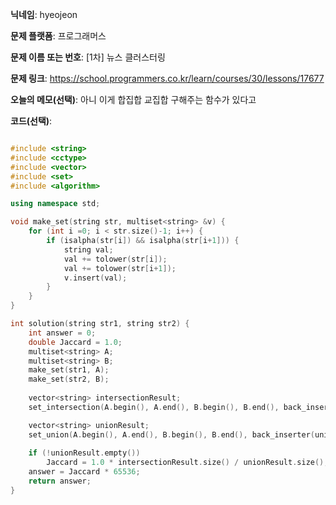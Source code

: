 **닉네임**: hyeojeon

**문제 플랫폼**: 프로그래머스

**문제 이름 또는 번호**: [1차] 뉴스 클러스터링

**문제 링크**: https://school.programmers.co.kr/learn/courses/30/lessons/17677

**오늘의 메모(선택)**: 아니 이게 합집합 교집합 구해주는 함수가 있다고

**코드(선택)**:

```cpp

#include <string>
#include <cctype>
#include <vector>
#include <set>
#include <algorithm>

using namespace std;

void make_set(string str, multiset<string> &v) {
    for (int i =0; i < str.size()-1; i++) {
        if (isalpha(str[i]) && isalpha(str[i+1])) {
            string val;
            val += tolower(str[i]);
            val += tolower(str[i+1]);
            v.insert(val);
        }
    }
}

int solution(string str1, string str2) {
    int answer = 0;
    double Jaccard = 1.0;
    multiset<string> A;
    multiset<string> B;
    make_set(str1, A);
    make_set(str2, B);
    
    vector<string> intersectionResult;
    set_intersection(A.begin(), A.end(), B.begin(), B.end(), back_inserter(intersectionResult));

    vector<string> unionResult;
    set_union(A.begin(), A.end(), B.begin(), B.end(), back_inserter(unionResult));
    
    if (!unionResult.empty())
        Jaccard = 1.0 * intersectionResult.size() / unionResult.size();
    answer = Jaccard * 65536;
    return answer;
}

```

